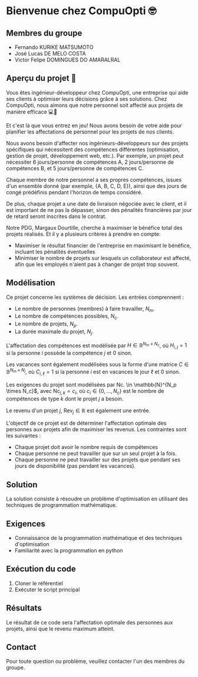 # Bienvenue chez CompuOpti 🤓
## Membres du groupe

- Fernando KURIKE MATSUMOTO
- José Lucas DE MELO COSTA
- Victor Felipe DOMINGUES DO AMARALRAL

## Aperçu du projet 🤔

Vous êtes ingénieur-développeur chez CompuOpti, une entreprise qui aide ses clients à optimiser leurs décisions grâce à ses solutions. Chez CompuOpti, nous aimons que notre personnel soit affecté aux projets de manière efficace 💻🤖

Et c'est là que vous entrez en jeu! Nous avons besoin de votre aide pour planifier les affectations de personnel pour les projets de nos clients.

Nous avons besoin d'affecter nos ingénieurs-développeurs sur des projets spécifiques qui nécessitent des compétences différentes (optimisation, gestion de projet, développement web, etc.). Par exemple, un projet peut nécessiter 6 jours/personne de compétences A, 2 jours/personne de compétences B, et 5 jours/personne de compétences C.

Chaque membre de notre personnel a ses propres compétences, issues d'un ensemble donné (par exemple, {A, B, C, D, E}), ainsi que des jours de congé prédéfinis pendant l'horizon de temps considéré.

De plus, chaque projet a une date de livraison négociée avec le client, et il est important de ne pas la dépasser, sinon des pénalités financières par jour de retard seront inscrites dans le contrat.

Notre PDG, Margaux Dourtille, cherche à maximiser le bénéfice total des projets réalisés. Et il y a plusieurs critères à prendre en compte:

- Maximiser le résultat financier de l'entreprise en maximisant le bénéfice, incluant les pénalités éventuelles
- Minimiser le nombre de projets sur lesquels un collaborateur est affecté, afin que les employés n'aient pas à changer de projet trop souvent.

## Modélisation 

Ce projet concerne les systèmes de décision. Les entrées comprennent :
- Le nombre de personnes (membres) à faire travailler, $N_m$.
- Le nombre de compétences possibles, $N_c$.
- Le nombre de projets, $N_p$.
- La durée maximale du projet, $N_j$.

L'affectation des compétences est modélisée par $H \in \mathbb{B}^{N_m\times N_c}$, où $H_{i,j}=1$ si la personne $i$ possède la compétence $j$ et $0$ sinon.

Les vacances sont également modélisées sous la forme d'une matrice $C \in \mathbb{B}^{N_m \times N_j}$, où $C_{i,\ell}=1$ si la personne $i$ est en vacances le jour $\ell$ et $0$ sinon.

Les exigences du projet sont modélisées par $\text{Nc}$. \in \mathbb{N}^{N_p \times N_c}$, avec $\text{Nc}_{j,k} = c_i$, où $c_i \in \{0, \dots, N_c\}$ est le nombre de compétences de type $k$ dont le projet $j$ a besoin.

Le revenu d'un projet $j$, $\text{Rev}_j \in \mathbb{R}$ est également une entrée.

L'objectif de ce projet est de déterminer l'affectation optimale des personnes aux projets afin de maximiser les revenus. Les contraintes sont les suivantes :
- Chaque projet doit avoir le nombre requis de compétences
- Chaque personne ne peut travailler que sur un seul projet à la fois.
- Chaque personne ne peut travailler sur des projets que pendant ses jours de disponibilité (pas pendant les vacances).

## Solution
La solution consiste à résoudre un problème d'optimisation en utilisant des techniques de programmation mathématique.

## Exigences
- Connaissance de la programmation mathématique et des techniques d'optimisation
- Familiarité avec la programmation en python

## Exécution du code
1. Cloner le référentiel
2. Exécuter le script principal 

## Résultats
Le résultat de ce code sera l'affectation optimale des personnes aux projets, ainsi que le revenu maximum atteint.

## Contact
Pour toute question ou problème, veuillez contacter l'un des membres du groupe.
